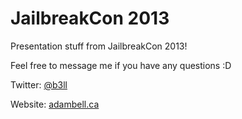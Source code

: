 JailbreakCon 2013
=====================

Presentation stuff from JailbreakCon 2013!

Feel free to message me if you have any questions :D

Twitter: [@b3ll](http://www.twitter.com/b3ll/)

Website: [adambell.ca](http://www.adambell.ca/)
